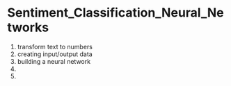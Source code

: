 # Sentiment_Classification_Neural_Networks
1) transform text to numbers
2) creating input/output data
3) building a neural network
4) 
5)
